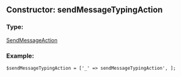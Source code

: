 ## Constructor: sendMessageTypingAction  

### Type: 

[SendMessageAction](../types/SendMessageAction.md)
### Example:

```
$sendMessageTypingAction = ['_' => sendMessageTypingAction', ];
```